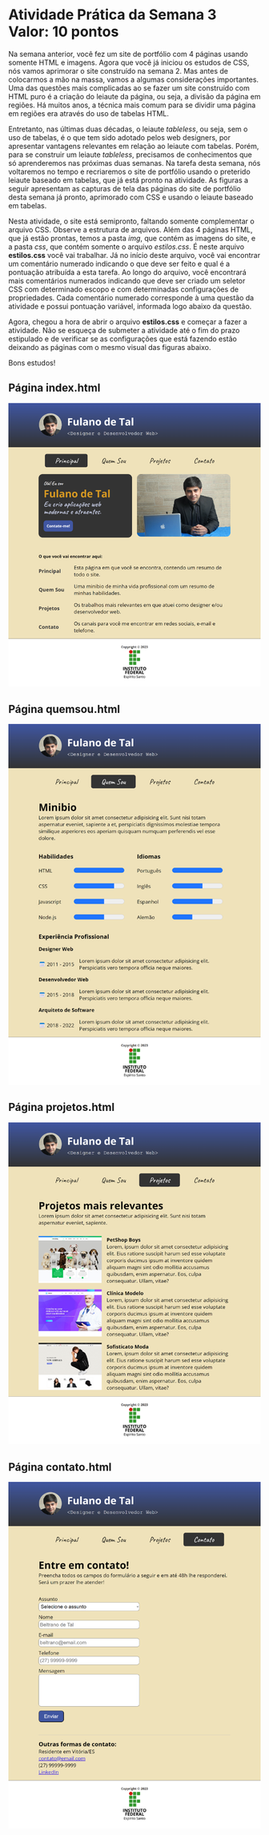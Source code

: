 # Atividade Prática da Semana 3 <br> Valor: 10 pontos

Na semana anterior, você fez um site de portfólio com 4 páginas usando somente HTML e imagens. Agora que você já iniciou os estudos de CSS, nós vamos aprimorar o site construído na semana 2. Mas antes de colocarmos a mão na massa, vamos a algumas considerações importantes. Uma das questões mais complicadas ao se fazer um site construído com HTML puro é a criação do leiaute da página, ou seja, a divisão da página em regiões. Há muitos anos, a técnica mais comum para se dividir uma página em regiões era através do uso de tabelas HTML. 

Entretanto, nas últimas duas décadas, o leiaute _tableless_, ou seja, sem o uso de tabelas, é o que tem sido adotado pelos web designers, por apresentar vantagens relevantes em relação ao leiaute com tabelas. Porém, para se construir um leiaute _tableless_, precisamos de conhecimentos que só aprenderemos nas próximas duas semanas. Na tarefa desta semana, nós voltaremos no tempo e recriaremos o site de portfólio usando o preterido leiaute baseado em tabelas, que já está pronto na atividade. As figuras a seguir apresentam as capturas de tela das páginas do site de portfólio desta semana já pronto, aprimorado com CSS e usando o leiaute baseado em tabelas.

Nesta atividade, o site está semipronto, faltando somente complementar o arquivo CSS. Observe a estrutura de arquivos. Além das 4 páginas HTML, que já estão prontas, temos a pasta _img_, que contém as imagens do site, e a pasta _css_, que contém somente o arquivo _estilos.css_. É neste arquivo **estilos.css** você vai trabalhar. Já no início deste arquivo, você vai encontrar um comentário numerado indicando o que deve ser feito e qual é a pontuação atribuída a esta tarefa. Ao longo do arquivo, você encontrará mais comentários numerados indicando que deve ser criado um seletor CSS com determinado escopo e com determinadas configurações de propriedades. Cada comentário numerado corresponde à uma questão da atividade e possui pontuação variável, informada logo abaixo da questão. 

Agora, chegou a hora de abrir o arquivo **estilos.css** e começar a fazer a atividade. Não se esqueça de submeter a atividade até o fim do prazo estipulado e de verificar se as configurações que está fazendo estão deixando as páginas com o mesmo visual das figuras abaixo.

Bons estudos!

## Página index.html

![Página Principal](assets/index.png "Página Principal")

## Página quemsou.html

![Página Quem Sou](assets/quemsou.png "Página Quem Sou")

## Página projetos.html

![Página Projetos](assets/projetos.png "Página Projetos")

## Página contato.html

![Página Contato](assets/contato.png "Página Contato")